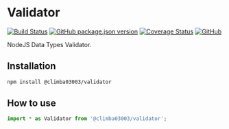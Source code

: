 # Validator

[![Build Status](https://travis-ci.com/climba03003/Validator.svg?branch=master)](https://travis-ci.com/climba03003/Validator)
[![GitHub package.json version](https://img.shields.io/github/package-json/v/climba03003/Validator)](https://github.com/climba03003/Validator)
[![Coverage Status](https://coveralls.io/repos/github/climba03003/Validator/badge.svg?branch=master)](https://coveralls.io/github/climba03003/Validator?branch=master)
[![GitHub](https://img.shields.io/github/license/climba03003/Validator)](https://github.com/climba03003/Validator)

NodeJS Data Types Validator.

## Installation

```bash
npm install @climba03003/validator
```

## How to use

```typescript
import * as Validator from '@climba03003/validator';
```
